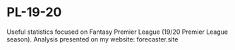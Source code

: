 # PL-19-20
Useful statistics focused on Fantasy Premier League (19/20 Premier League season). Analysis presented on my website: forecaster.site
